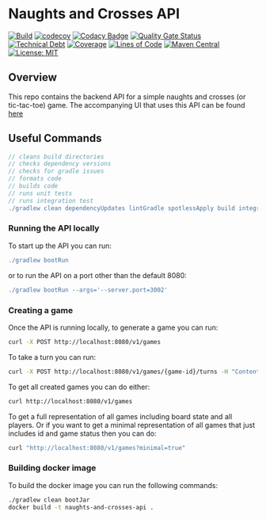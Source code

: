 # Naughts and Crosses API

[![Build](https://github.com/michaelruocco/naughts-and-crosses-api/workflows/pipeline/badge.svg)](https://github.com/michaelruocco/naughts-and-crosses-api/actions)
[![codecov](https://codecov.io/gh/michaelruocco/naughts-and-crosses-api/branch/master/graph/badge.svg?token=FWDNP534O7)](https://codecov.io/gh/michaelruocco/naughts-and-crosses-api)
[![Codacy Badge](https://app.codacy.com/project/badge/Grade/272889cf707b4dcb90bf451392530794)](https://www.codacy.com/gh/michaelruocco/naughts-and-crosses-api/dashboard?utm_source=github.com&amp;utm_medium=referral&amp;utm_content=michaelruocco/naughts-and-crosses-api&amp;utm_campaign=Badge_Grade)
[![Quality Gate Status](https://sonarcloud.io/api/project_badges/measure?project=michaelruocco_naughts-and-crosses-api&metric=alert_status)](https://sonarcloud.io/dashboard?id=michaelruocco_naughts-and-crosses-api)
[![Technical Debt](https://sonarcloud.io/api/project_badges/measure?project=michaelruocco_naughts-and-crosses-api&metric=sqale_index)](https://sonarcloud.io/dashboard?id=michaelruocco_naughts-and-crosses-api)
[![Coverage](https://sonarcloud.io/api/project_badges/measure?project=michaelruocco_naughts-and-crosses-api&metric=coverage)](https://sonarcloud.io/dashboard?id=michaelruocco_naughts-and-crosses-api)
[![Lines of Code](https://sonarcloud.io/api/project_badges/measure?project=michaelruocco_naughts-and-crosses-api&metric=ncloc)](https://sonarcloud.io/dashboard?id=michaelruocco_naughts-and-crosses-api)
[![Maven Central](https://img.shields.io/maven-central/v/com.github.michaelruocco/naughts-and-crosses-api.svg?label=Maven%20Central)](https://search.maven.org/search?q=g:%22com.github.michaelruocco%22%20AND%20a:%22naughts-and-crosses-api%22)
[![License: MIT](https://img.shields.io/badge/License-MIT-yellow.svg)](https://opensource.org/licenses/MIT)

## Overview

This repo contains the backend API for a simple naughts and crosses (or tic-tac-toe) game.
The accompanying UI that uses this API can be found [here](https://github.com/michaelruocco/naughts-and-crosses-ui)

## Useful Commands

```gradle
// cleans build directories
// checks dependency versions
// checks for gradle issues
// formats code
// builds code
// runs unit tests
// runs integration test
./gradlew clean dependencyUpdates lintGradle spotlessApply build integrationTest
```

### Running the API locally

To start up the API you can run:

```gradle
./gradlew bootRun
```

or to run the API on a port other than the default 8080:

```gradle
./gradlew bootRun --args='--server.port=3002'
```

### Creating a game

Once the API is running locally, to generate a game you can run:

```bash
curl -X POST http://localhost:8080/v1/games
```

To take a turn you can run:

```bash
curl -X POST http://localhost:8080/v1/games/{game-id}/turns -H "Content-Type: application/json" -d '{"coordinates":{"x":1,"y":1},"token":"X"}'  
```

To get all created games you can do either:

```bash
curl http://localhost:8080/v1/games
```

To get a full representation of all games including board state and all players.
Or if you want to get a minimal representation of all games that just includes
id and game status then you can do:

```bash
curl "http://localhost:8080/v1/games?minimal=true"
```

### Building docker image

To build the docker image you can run the following commands:

```bash
./gradlew clean bootJar
docker build -t naughts-and-crosses-api .
```